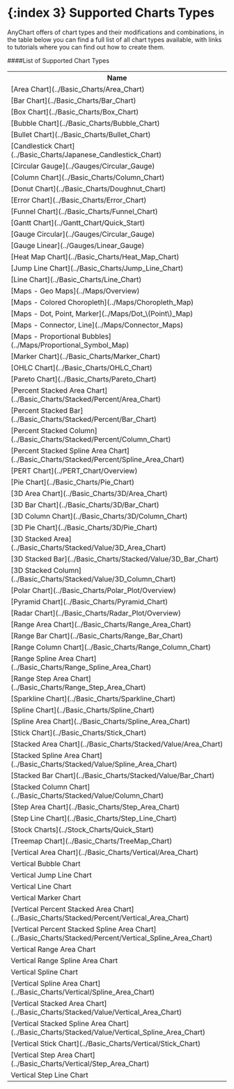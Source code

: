 {:index 3}
Supported Charts Types
======================
AnyChart offers of chart types and their modifications and combinations, 
in the table below you can find a full list of all chart types available, 
with links to tutorials where you can find out how to create them.
    
####List of Supported Chart Types
<table>
<tr><th>Name</th></tr>
<tr><td>[Area Chart](../Basic_Charts/Area_Chart)</td></tr>
<tr><td>[Bar Chart](../Basic_Charts/Bar_Chart)</td></tr>
<tr><td>[Box Chart](../Basic_Charts/Box_Chart)</td></tr>
<tr><td>[Bubble Chart](../Basic_Charts/Bubble_Chart)</td></tr>
<tr><td>[Bullet Chart](../Basic_Charts/Bullet_Chart)</td></tr>
<tr><td>[Candlestick Chart](../Basic_Charts/Japanese_Candlestick_Chart)</td></tr>
<tr><td>[Circular Gauge](../Gauges/Circular_Gauge)</td></tr>
<tr><td>[Column Chart](../Basic_Charts/Column_Chart)</td></tr>
<tr><td>[Donut Chart](../Basic_Charts/Doughnut_Chart)</td></tr>
<tr><td>[Error Chart](../Basic_Charts/Error_Chart)</td></tr>
<tr><td>[Funnel Chart](../Basic_Charts/Funnel_Chart)</td></tr>
<tr><td>[Gantt Chart](../Gantt_Chart/Quick_Start)</td></tr>
<tr><td>[Gauge Circular](../Gauges/Circular_Gauge)</td></tr>
<tr><td>[Gauge Linear](../Gauges/Linear_Gauge)</td></tr>
<tr><td>[Heat Map Chart](../Basic_Charts/Heat_Map_Chart)</td></tr>
<tr><td>[Jump Line Chart](../Basic_Charts/Jump_Line_Chart)</td></tr>
<tr><td>[Line Chart](../Basic_Charts/Line_Chart)</td></tr>
<tr><td>[Maps - Geo Maps](../Maps/Overview)</td></tr>
<tr><td>[Maps - Colored Choropleth](../Maps/Choropleth_Map)</td></tr>
<tr><td>[Maps - Dot, Point, Marker](../Maps/Dot_\(Point\)_Map)</td></tr>
<tr><td>[Maps - Connector, Line](../Maps/Connector_Maps)</td></tr>
<tr><td>[Maps - Proportional Bubbles](../Maps/Proportional_Symbol_Map)</td></tr>
<tr><td>[Marker Chart](../Basic_Charts/Marker_Chart)</td></tr>
<tr><td>[OHLC Chart](../Basic_Charts/OHLC_Chart)</td></tr>
<tr><td>[Pareto Chart](../Basic_Charts/Pareto_Chart)</td></tr>
<tr><td>[Percent Stacked Area Chart](../Basic_Charts/Stacked/Percent/Area_Chart)</td></tr>
<tr><td>[Percent Stacked Bar](../Basic_Charts/Stacked/Percent/Bar_Chart)</td></tr>
<tr><td>[Percent Stacked Column](../Basic_Charts/Stacked/Percent/Column_Chart)</td></tr>
<tr><td>[Percent Stacked Spline Area Chart](../Basic_Charts/Stacked/Percent/Spline_Area_Chart)</td></tr>
<tr><td>[PERT Chart](../PERT_Chart/Overview)</td></tr>
<tr><td>[Pie Chart](../Basic_Charts/Pie_Chart)</td></tr>
<tr><td>[3D Area Chart](../Basic_Charts/3D/Area_Chart)</td></tr>
<tr><td>[3D Bar Chart](../Basic_Charts/3D/Bar_Chart)</td></tr>
<tr><td>[3D Column Chart](../Basic_Charts/3D/Column_Chart)</td></tr>
<tr><td>[3D Pie Chart](../Basic_Charts/3D/Pie_Chart)</td></tr>
<tr><td>[3D Stacked Area](../Basic_Charts/Stacked/Value/3D_Area_Chart)</td></tr>
<tr><td>[3D Stacked Bar](../Basic_Charts/Stacked/Value/3D_Bar_Chart)</td></tr>
<tr><td>[3D Stacked Column](../Basic_Charts/Stacked/Value/3D_Column_Chart)</td></tr>
<tr><td>[Polar Chart](../Basic_Charts/Polar_Plot/Overview)</td></tr>
<tr><td>[Pyramid Chart](../Basic_Charts/Pyramid_Chart)</td></tr>
<tr><td>[Radar Chart](../Basic_Charts/Radar_Plot/Overview)</td></tr>
<tr><td>[Range Area Chart](../Basic_Charts/Range_Area_Chart)</td></tr>
<tr><td>[Range Bar Chart](../Basic_Charts/Range_Bar_Chart)</td></tr>
<tr><td>[Range Column Chart](../Basic_Charts/Range_Column_Chart)</td></tr>
<tr><td>[Range Spline Area Chart](../Basic_Charts/Range_Spline_Area_Chart)</td></tr>
<tr><td>[Range Step Area Chart](../Basic_Charts/Range_Step_Area_Chart)</td></tr>
<tr><td>[Sparkline Chart](../Basic_Charts/Sparkline_Chart)</td></tr>
<tr><td>[Spline Chart](../Basic_Charts/Spline_Chart)</td></tr>
<tr><td>[Spline Area Chart](../Basic_Charts/Spline_Area_Chart)</td></tr> 
<tr><td>[Stick Chart](../Basic_Charts/Stick_Chart)</td></tr>
<tr><td>[Stacked Area Chart](../Basic_Charts/Stacked/Value/Area_Chart)</td></tr>
<tr><td>[Stacked Spline Area Chart](../Basic_Charts/Stacked/Value/Spline_Area_Chart)</td></tr>
<tr><td>[Stacked Bar Chart](../Basic_Charts/Stacked/Value/Bar_Chart)</td></tr>
<tr><td>[Stacked Column Chart](../Basic_Charts/Stacked/Value/Column_Chart)</td></tr>
<tr><td>[Step Area Chart](../Basic_Charts/Step_Area_Chart)</td></tr> 
<tr><td>[Step Line Chart](../Basic_Charts/Step_Line_Chart)</td></tr>
<tr><td>[Stock Charts](../Stock_Charts/Quick_Start)</td></tr>
<tr><td>[Treemap Chart](../Basic_Charts/TreeMap_Chart)</td></tr>
<tr><td>[Vertical Area Chart](../Basic_Charts/Vertical/Area_Chart)</td></tr>
<tr><td>Vertical Bubble Chart</td></tr>
<tr><td>Vertical Jump Line Chart</td></tr>
<tr><td>Vertical Line Chart</td></tr>
<tr><td>Vertical Marker Chart</td></tr>
<tr><td>[Vertical Percent Stacked Area Chart](../Basic_Charts/Stacked/Percent/Vertical_Area_Chart)</td></tr>
<tr><td>[Vertical Percent Stacked Spline Area Chart](../Basic_Charts/Stacked/Percent/Vertical_Spline_Area_Chart)</td></tr>
<tr><td>Vertical Range Area Chart</td></tr>
<tr><td>Vertical Range Spline Area Chart</td></tr>
<tr><td>Vertical Spline Chart</td></tr>
<tr><td>[Vertical Spline Area Chart](../Basic_Charts/Vertical/Spline_Area_Chart)</td></tr> 
<tr><td>[Vertical Stacked Area Chart](../Basic_Charts/Stacked/Value/Vertical_Area_Chart)</td></tr>
<tr><td>[Vertical Stacked Spline Area Chart](../Basic_Charts/Stacked/Value/Vertical_Spline_Area_Chart)</td></tr>
<tr><td>[Vertical Stick Chart](../Basic_Charts/Vertical/Stick_Chart)</td></tr>
<tr><td>[Vertical Step Area Chart](../Basic_Charts/Vertical/Step_Area_Chart)</td></tr> 
<tr><td>Vertical Step Line Chart</td></tr>
</table>
